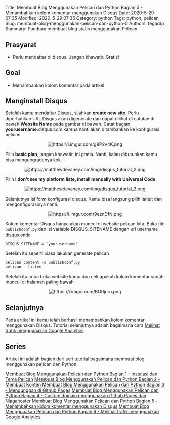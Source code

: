 Title: Membuat Blog Menggunakan Pelican dan Python Bagian 5 - Menambahkan kolom komentar menggunakan Disqus
Date: 2020-5-29 07:35
Modified: 2020-5-29 07:35
Category: python
Tags: python, pelican 
Slug: membuat-blog-menggunakan-pelican-dan-python-5
Authors: tegardp
Summary: Panduan membuat blog statis menggunakan Pelican

## Prasyarat
* Perlu mendaftar di disqus. Jangan khawatir. Gratis!
## Goal
- Menambahkan kolom komentar pada artikel

## Menginstall Disqus
Setelah kamu mendaftar Disqus, silahkan **create new site**. Perlu diperhatikan URL Disqus akan digenerate dan dapat dilihat di catatan di bawah **Website Name** pada gambar di bawah. Catat bagian **yourusername**.disqus.com karena nanti akan ditambahkan ke konfigurasi pelican

<p align="center">
  <img src="https://i.imgur.com/g8P2v4K.png" alt="https://i.imgur.com/g8P2v4K.png">
</p>

Pilih **basic plan**, jangan khawatir, ini gratis. Nanti, kalau dibutuhkan kamu bisa mengupgradenya kok.

<p align="center">
  <img src="https://matthewdevaney.com/img/disqus_tutorial_2.png" alt="https://matthewdevaney.com/img/disqus_tutorial_2.png">
</p>

Pilih **I don't see my platform liste, install manually with Universal Code**

<p align="center">
  <img src="https://matthewdevaney.com/img/disqus_tutorial_3.png" alt="https://matthewdevaney.com/img/disqus_tutorial_3.png">
</p>

Selanjutnya isi form konfigurasi disqus. Kamu bisa langsung pilih lanjut dan mengonfigurasinya nanti.

<p align="center">
  <img src="https://i.imgur.com/9eznDfN.png" alt="https://i.imgur.com/9eznDfN.png">
</p>

Kolom komentar Disqus hanya akan muncul di website pelican kita. Buka file ``publishconf.py`` dan isi variable DISQUS_SITENAME dengan url username disqus anda

```
DISQUS_SITENAME = 'yourusername'
```

Setelah itu seperti biasa lakukan generate pelican

```
pelican content -s publishconf.py
pelican --listen
```

Setelah itu coba buka website kamu dan cek apakah kolom komentar sudah muncul di halaman paling bawah

<p align="center">
  <img src="https://i.imgur.com/BO0jnru.png" alt="https://i.imgur.com/BO0jnru.png">
</p>


## Selanjutnya
Pada artikel ini kamu telah berhasil menambahkan kolom komentar menggunakan Disqus. Tutorial selanjutnya adalah bagaimana cara [Melihat trafik menggunakan Google Analytics]({filename}/articles/python/membuat-blog-menggunakan-pelican-dan-python-6.md)

## Series
Artikel ini adalah bagian dari seri tutorial bagaimana membuat blog menggunakan pelican dan Python

[Membuat Blog Menggunakan Pelican dan Python Bagian 1 - Instalasi dan Tema Pelican]({filename}/articles/python/membuat-blog-menggunakan-pelican-dan-python-1.md)
[Membuat Blog Menggunakan Pelican dan Python Bagian 2 - Membuat Konten]({filename}/articles/python/membuat-blog-menggunakan-pelican-dan-python-2.md)
[Membuat Blog Menggunakan Pelican dan Python Bagian 3 - Mengunggah di Github Pages]({filename}/articles/python/membuat-blog-menggunakan-pelican-dan-python-3.md)
[Membuat Blog Menggunakan Pelican dan Python Bagian 4 - Custom domain menggunakan Github Pages dan Niagahoster]({filename}/articles/python/membuat-blog-menggunakan-pelican-dan-python-4)
[Membuat Blog Menggunakan Pelican dan Python Bagian 5 - Menambahkan kolom komentar menggunakan Disqus]({filename}/articles/python/membuat-blog-menggunakan-pelican-dan-python-5.md)
[Membuat Blog Menggunakan Pelican dan Python Bagian 6 - Melihat trafik menggunakan Google Analytics]({filename}/articles/python/membuat-blog-menggunakan-pelican-dan-python-6.md)